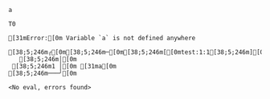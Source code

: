 ```
a
```


```type
T0
```

`````diagnostics
[31mError:[0m Variable `a` is not defined anywhere
   [38;5;246m╭[0m[38;5;246m─[0m[38;5;246m[[0mtest:1:1[38;5;246m][0m
   [38;5;246m│[0m
 [38;5;246m1 │[0m [31ma[0m
[38;5;246m───╯[0m

`````

```eval
<No eval, errors found>
```